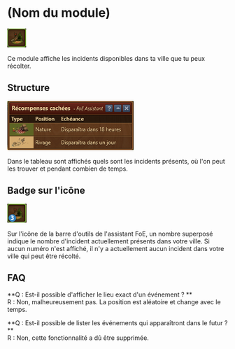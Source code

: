 # (Nom du module)

![Icône](./.images/icon01.png) 

Ce module affiche les incidents disponibles dans ta ville que tu peux récolter.

## Structure

![Structure](./.images/Screenshot.png)

Dans le tableau sont affichés quels sont les incidents présents, où l'on peut les trouver et pendant combien de temps.


## Badge sur l'icône

![Badge sur l'icône](./.images/icon02.png)

Sur l'icône de la barre d'outils de l'assistant FoE, un nombre superposé indique le nombre d'incident actuellement présents dans votre ville. Si aucun numéro n'est affiché, il n'y a actuellement aucun incident dans votre ville qui peut être récolté. 


## FAQ

**Q : Est-il possible d'afficher le lieu exact d'un événement ? ** <br>
R : Non, malheureusement pas. La position est aléatoire et change avec le temps.

**Q : Est-il possible de lister les événements qui apparaîtront dans le futur ? ** <br>
R : Non, cette fonctionnalité a dû être supprimée. 
